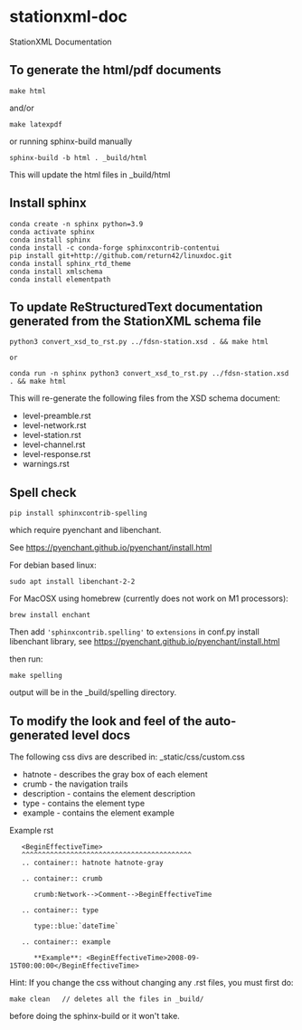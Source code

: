 # stationxml-doc
StationXML Documentation

## To generate the html/pdf documents

```
make html
```

and/or

```
make latexpdf
```

or running sphinx-build manually

```
sphinx-build -b html . _build/html
```

This will update the html files in _build/html

## Install sphinx

```
conda create -n sphinx python=3.9
conda activate sphinx
conda install sphinx
conda install -c conda-forge sphinxcontrib-contentui
pip install git+http://github.com/return42/linuxdoc.git
conda install sphinx_rtd_theme
conda install xmlschema
conda install elementpath
```

## To update ReStructuredText documentation generated from the StationXML schema file

```
python3 convert_xsd_to_rst.py ../fdsn-station.xsd . && make html
```

    or

```
conda run -n sphinx python3 convert_xsd_to_rst.py ../fdsn-station.xsd . && make html
```

This will re-generate the following files from the XSD schema document:
 - level-preamble.rst
 - level-network.rst
 - level-station.rst
 - level-channel.rst
 - level-response.rst
 - warnings.rst

## Spell check
```
pip install sphinxcontrib-spelling
```
which require pyenchant and libenchant.

See https://pyenchant.github.io/pyenchant/install.html

For debian based linux:
```
sudo apt install libenchant-2-2
```
For MacOSX using homebrew (currently does not work on M1 processors):
```
brew install enchant
```

Then add `'sphinxcontrib.spelling'` to `extensions` in conf.py
install libenchant library, see https://pyenchant.github.io/pyenchant/install.html

then run:
```
make spelling
```
output will be in the _build/spelling directory.

## To modify the look and feel of the auto-generated level docs

 The following css divs are described in:
 _static/css/custom.css

  - hatnote - describes the gray box of each element
  - crumb - the navigation trails
  - description - contains the element description
  - type - contains the element type
  - example - contains the element example

Example rst

       <BeginEffectiveTime>
       ^^^^^^^^^^^^^^^^^^^^^^^^^^^^^^^^^^^^^^^^^^
       .. container:: hatnote hatnote-gray

       .. container:: crumb

          crumb:Network-->Comment-->BeginEffectiveTime

       .. container:: type

          type::blue:`dateTime`

       .. container:: example

          **Example**: <BeginEffectiveTime>2008-09-15T00:00:00</BeginEffectiveTime>

Hint: If you change the css without changing any .rst files, you must first do:

```
make clean   // deletes all the files in _build/
```

before doing the sphinx-build or it won't take.
